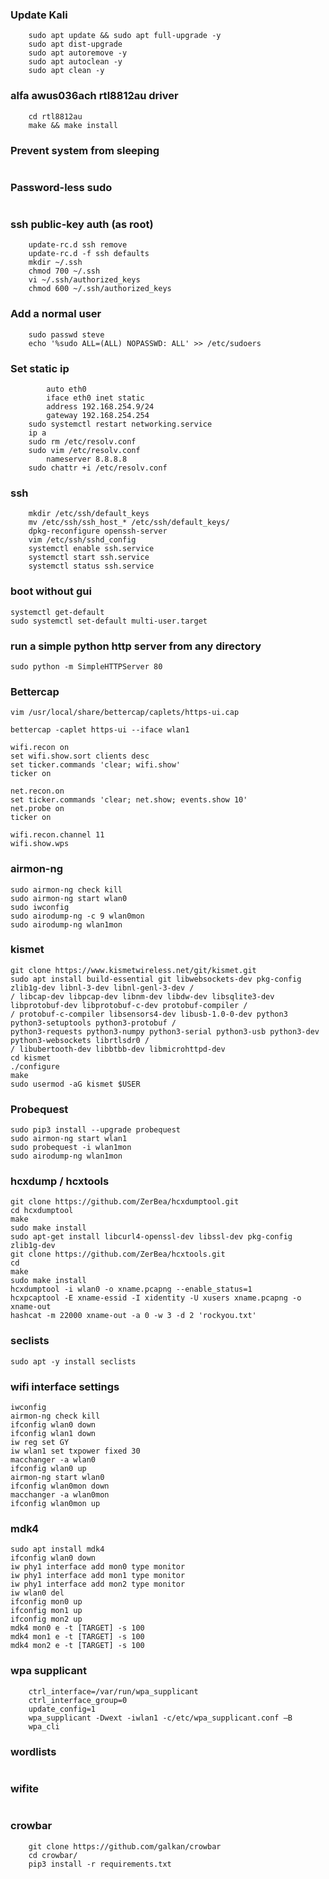 ### Update Kali
``` sudo apt update && sudo apt upgrade -y 
    sudo apt update && sudo apt full-upgrade -y
    sudo apt dist-upgrade
    sudo apt autoremove -y
    sudo apt autoclean -y
    sudo apt clean -y
```
### alfa awus036ach rtl8812au driver
``` git clone https://github.com/aircrack-ng/rtl8812au
    cd rtl8812au
    make && make install
```
### Prevent system from sleeping    
``` sudo systemctl mask sleep.target suspend.target hibernate.target hybrid-sleep.target
```
### Password-less sudo
``` sudo apt install -y kali-grant-root && sudo dpkg-reconfigure kali-grant-root
```    
### ssh public-key auth (as root)
``` ssh-keygen -b 2048 -t rsa 
    update-rc.d ssh remove
    update-rc.d -f ssh defaults
    mkdir ~/.ssh
    chmod 700 ~/.ssh
    vi ~/.ssh/authorized_keys
    chmod 600 ~/.ssh/authorized_keys
```    
### Add a normal user
``` sudo useradd -m -G sudo -s /bin/bash steve
    sudo passwd steve
    echo '%sudo ALL=(ALL) NOPASSWD: ALL' >> /etc/sudoers    
```    
### Set static ip
``` sudo vim /etc/network/interfaces
        auto eth0
        iface eth0 inet static
        address 192.168.254.9/24
        gateway 192.168.254.254
    sudo systemctl restart networking.service
    ip a
    sudo rm /etc/resolv.conf
    sudo vim /etc/resolv.conf
        nameserver 8.8.8.8
    sudo chattr +i /etc/resolv.conf
```
### ssh
``` apt install openssh-server
    mkdir /etc/ssh/default_keys
    mv /etc/ssh/ssh_host_* /etc/ssh/default_keys/
    dpkg-reconfigure openssh-server
    vim /etc/ssh/sshd_config
    systemctl enable ssh.service
    systemctl start ssh.service
    systemctl status ssh.service
```
### boot without gui
    systemctl get-default
    sudo systemctl set-default multi-user.target

### run a simple python http server from any directory   
    sudo python -m SimpleHTTPServer 80
    
### Bettercap
    vim /usr/local/share/bettercap/caplets/https-ui.cap
   
    bettercap -caplet https-ui --iface wlan1
    
    wifi.recon on
    set wifi.show.sort clients desc
    set ticker.commands 'clear; wifi.show'
    ticker on
    
    net.recon.on
    set ticker.commands 'clear; net.show; events.show 10'
    net.probe on
    ticker on
    
    wifi.recon.channel 11
    wifi.show.wps
  
### airmon-ng
    sudo airmon-ng check kill
    sudo airmon-ng start wlan0
    sudo iwconfig
    sudo airodump-ng -c 9 wlan0mon
    sudo airodump-ng wlan1mon
### kismet
    git clone https://www.kismetwireless.net/git/kismet.git 
    sudo apt install build-essential git libwebsockets-dev pkg-config zlib1g-dev libnl-3-dev libnl-genl-3-dev /
    / libcap-dev libpcap-dev libnm-dev libdw-dev libsqlite3-dev libprotobuf-dev libprotobuf-c-dev protobuf-compiler /
    / protobuf-c-compiler libsensors4-dev libusb-1.0-0-dev python3 python3-setuptools python3-protobuf /
    python3-requests python3-numpy python3-serial python3-usb python3-dev python3-websockets librtlsdr0 /
    / libubertooth-dev libbtbb-dev libmicrohttpd-dev  
    cd kismet
    ./configure
    make
    sudo usermod -aG kismet $USER   
### Probequest
    sudo pip3 install --upgrade probequest    
    sudo airmon-ng start wlan1
    sudo probequest -i wlan1mon 
    sudo airodump-ng wlan1mon   
### hcxdump / hcxtools
    git clone https://github.com/ZerBea/hcxdumptool.git
    cd hcxdumptool
    make
    sudo make install
    sudo apt-get install libcurl4-openssl-dev libssl-dev pkg-config zlib1g-dev
    git clone https://github.com/ZerBea/hcxtools.git
    cd 
    make
    sudo make install
    hcxdumptool -i wlan0 -o xname.pcapng --enable_status=1 
    hcxpcaptool -E xname-essid -I xidentity -U xusers xname.pcapng -o xname-out
    hashcat -m 22000 xname-out -a 0 -w 3 -d 2 'rockyou.txt'
### seclists
    sudo apt -y install seclists
### wifi interface settings
    iwconfig
    airmon-ng check kill
    ifconfig wlan0 down
    ifconfig wlan1 down
    iw reg set GY
    iw wlan1 set txpower fixed 30 
    macchanger -a wlan0
    ifconfig wlan0 up
    airmon-ng start wlan0
    ifconfig wlan0mon down
    macchanger -a wlan0mon
    ifconfig wlan0mon up
### mdk4  
    sudo apt install mdk4    
    ifconfig wlan0 down
    iw phy1 interface add mon0 type monitor
    iw phy1 interface add mon1 type monitor
    iw phy1 interface add mon2 type monitor
    iw wlan0 del
    ifconfig mon0 up
    ifconfig mon1 up
    ifconfig mon2 up
    mdk4 mon0 e -t [TARGET] -s 100
    mdk4 mon1 e -t [TARGET] -s 100
    mdk4 mon2 e -t [TARGET] -s 100    
### wpa supplicant
``` vim /etc/wpa_supplicant.conf
    ctrl_interface=/var/run/wpa_supplicant
    ctrl_interface_group=0
    update_config=1
    wpa_supplicant -Dwext -iwlan1 -c/etc/wpa_supplicant.conf –B
    wpa_cli
```    
### wordlists
``` sudo gzip -d /usr/share/wordlists/rockyou.txt.gz
```
### wifite
``` wifite --wps --ignore-locks
```
### crowbar
``` apt install -y nmap openvpn freerdp2-x11 tigervnc-viewer python3 python3-pip
    git clone https://github.com/galkan/crowbar
    cd crowbar/
    pip3 install -r requirements.txt
```
